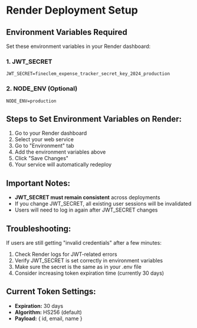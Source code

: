 # Render Deployment Setup

## Environment Variables Required

Set these environment variables in your Render dashboard:

### 1. JWT_SECRET
```
JWT_SECRET=fineclem_expense_tracker_secret_key_2024_production
```

### 2. NODE_ENV (Optional)
```
NODE_ENV=production
```

## Steps to Set Environment Variables on Render:

1. Go to your Render dashboard
2. Select your web service
3. Go to "Environment" tab
4. Add the environment variables above
5. Click "Save Changes"
6. Your service will automatically redeploy

## Important Notes:

- **JWT_SECRET must remain consistent** across deployments
- If you change JWT_SECRET, all existing user sessions will be invalidated
- Users will need to log in again after JWT_SECRET changes

## Troubleshooting:

If users are still getting "invalid credentials" after a few minutes:

1. Check Render logs for JWT-related errors
2. Verify JWT_SECRET is set correctly in environment variables
3. Make sure the secret is the same as in your .env file
4. Consider increasing token expiration time (currently 30 days)

## Current Token Settings:

- **Expiration:** 30 days
- **Algorithm:** HS256 (default)
- **Payload:** { id, email, name }
